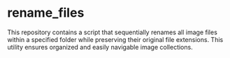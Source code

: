 # rename_files
This repository contains a script that sequentially renames all image files within a specified folder while preserving their original file extensions. This utility ensures organized and easily navigable image collections.
